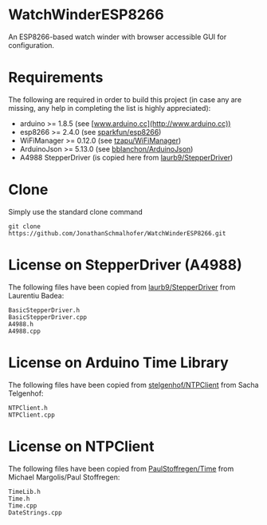 # WatchWinderESP8266
An ESP8266-based watch winder with browser accessible GUI for configuration.

# Requirements

The following are required in order to build this project (in case any are missing, any help in completing the list is highly appreciated):

* arduino >= 1.8.5 (see [www.arduino.cc](http://www.arduino.cc))
* esp8266 >= 2.4.0 (see [sparkfun/esp8266](https://learn.sparkfun.com/tutorials/esp8266-thing-hookup-guide/installing-the-esp8266-arduino-addon))
* WiFiManager >= 0.12.0 (see [tzapu/WiFiManager](https://github.com/tzapu/WiFiManager))
* ArduinoJson >= 5.13.0 (see [bblanchon/ArduinoJson](https://github.com/bblanchon/ArduinoJson))
* A4988 StepperDriver (is copied here from [laurb9/StepperDriver](https://github.com/laurb9/StepperDriver))

# Clone

Simply use the standard clone command

```{.sh}
git clone https://github.com/JonathanSchmalhofer/WatchWinderESP8266.git
```

# License on StepperDriver (A4988)

The following files have been copied from [laurb9/StepperDriver](https://github.com/laurb9/StepperDriver) from Laurentiu Badea:

```{.sh}
BasicStepperDriver.h
BasicStepperDriver.cpp
A4988.h
A4988.cpp
```

# License on Arduino Time Library

The following files have been copied from [stelgenhof/NTPClient](https://github.com/stelgenhof/NTPClient) from Sacha Telgenhof:

```{.sh}
NTPClient.h
NTPClient.cpp
```

# License on NTPClient

The following files have been copied from [PaulStoffregen/Time](https://github.com/PaulStoffregen/Time) from Michael Margolis/Paul Stoffregen:

```{.sh}
TimeLib.h
Time.h
Time.cpp
DateStrings.cpp
```

